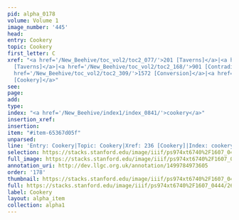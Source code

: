 ```yaml
---
pid: alpha_0178
volume: Volume 1
image_number: '445'
head: 
entry: Cookery
topic: Cookery
first_letter: C
xref: "<a href='/New_Beehive/toc_vol2/toc2_077/'>201 [Taverns]</a>|<a href='/New_Beehive/toc_vol2/toc2_078/'>201
  [Taverns]</a>|<a href='/New_Beehive/toc_vol2/toc2_168/'>901 [Contradiction]</a>|<a
  href='/New_Beehive/toc_vol2/toc2_309/'>1572 [Conversion]</a>|<a href='/New_Beehive/toc_vol2/toc2_082/'>236
  [Cookery]</a>"
see: 
page: 
add: 
type: 
index: "<a href='/New_Beehive/index1/index_0841/'>cookery</a>"
insertion_xref: 
insertion: 
item: "#item-65367d05f"
unparsed: 
line: 'Entry: Cookery|Topic: Cookery|Xref: 236 [Cookery]|Index: cookery|#item-65367d05f'
selection: https://stacks.stanford.edu/image/iiif/ps974xt6740%2F1607_0444/269,706,3202,316/full/0/default.jpg
full_image: https://stacks.stanford.edu/image/iiif/ps974xt6740%2F1607_0444/full/full/0/default.jpg
annotation_uri: http://dev.llgc.org.uk/annotation/1499784973605
order: '178'
thumbnail: https://stacks.stanford.edu/image/iiif/ps974xt6740%2F1607_0444/269,706,600,180/250,/0/default.jpg
full: https://stacks.stanford.edu/image/iiif/ps974xt6740%2F1607_0444/269,706,3202,316/full/0/default.jpg
label: Cookery
layout: alpha_item
collection: alpha1
---
```

